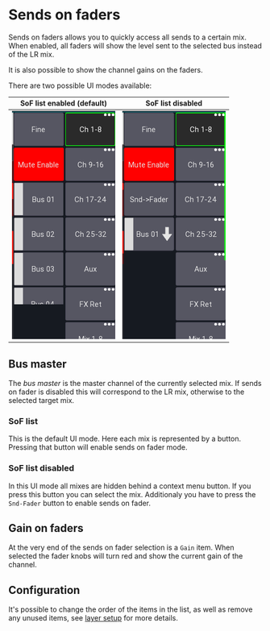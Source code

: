 # Sends on faders

Sends on faders allows you to quickly access all sends to a certain mix.
When enabled, all faders will show the level sent to the selected bus instead of the LR mix.

It is also possible to show the channel gains on the faders.

There are two possible UI modes available:

| SoF list enabled (default)                               | SoF list disabled                                |
|----------------------------------------------------------|--------------------------------------------------|
| ![Sidebar](img/generated/sidebar-soflist-screenshot.png) | ![Sidebar](img/generated/sidebar-screenshot.png) |

## Bus master

The *bus master* is the master channel of the currently selected mix.
If sends on fader is disabled this will correspond to the LR mix, otherwise to the selected target mix.

### SoF list

This is the default UI mode. Here each mix is represented by a button.
Pressing that button will enable sends on fader mode.

### SoF list disabled

In this UI mode all mixes are hidden behind a context menu button. If you press this button you can select the mix.
Additionaly you have to press the `Snd-Fader` button to enable sends on fader.

## Gain on faders

At the very end of the sends on fader selection is a `Gain` item. When selected the fader knobs will turn red
and show the current gain of the channel.

## Configuration

It's possible to change the order of the items in the list, as well as remove any unused items,
see [layer setup](layers.md) for more details.